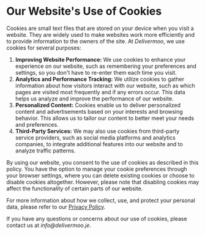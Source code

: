 <h1>Our Website's Use of Cookies</h1>

<p>Cookies are small text files that are stored on your device when you visit a website. They are widely used to make websites work more efficiently and to provide information to the owners of the site. At <em>Delivermoo</em>, we use cookies for several purposes:</p>

<ol>
    <li><strong>Improving Website Performance:</strong> We use cookies to enhance your experience on our website, such as remembering your preferences and settings, so you don't have to re-enter them each time you visit.</li>
    <li><strong>Analytics and Performance Tracking:</strong> We utilize cookies to gather information about how visitors interact with our website, such as which pages are visited most frequently and if any errors occur. This data helps us analyze and improve the performance of our website.</li>
    <li><strong>Personalized Content:</strong> Cookies enable us to deliver personalized content and advertisements based on your interests and browsing behavior. This allows us to tailor our content to better meet your needs and preferences.</li>
    <li><strong>Third-Party Services:</strong> We may also use cookies from third-party service providers, such as social media platforms and analytics companies, to integrate additional features into our website and to analyze traffic patterns.</li>
</ol>

<p>By using our website, you consent to the use of cookies as described in this policy. You have the option to manage your cookie preferences through your browser settings, where you can delete existing cookies or choose to disable cookies altogether. However, please note that disabling cookies may affect the functionality of certain parts of our website.</p>

<p>For more information about how we collect, use, and protect your personal data, please refer to our <a href="https://delivermoo.github.io/Delivermoo-Privacy-Statement/">Privacy Policy</a>.</p>

<p>If you have any questions or concerns about our use of cookies, please contact us at <em>info@delivermoo.je</em>.</p>

</body>
</html>
